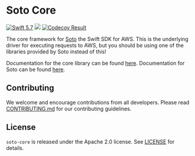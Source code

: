 # Soto Core

[<img src="http://img.shields.io/badge/swift-5.6_to_5.8-brightgreen.svg" alt="Swift 5.7" />](https://swift.org)
[<img src="https://github.com/soto-project/soto-core/workflows/CI/badge.svg" />](https://github.com/soto-project/soto-core/actions)
[<img src="https://codecov.io/gh/soto-project/soto-core/branch/6.x.x/graph/badge.svg" alt="Codecov Result" />](https://codecov.io/gh/soto-project/soto-core)

The core framework for [Soto](https://github.com/soto-project/soto) the Swift SDK for AWS. This is the underlying driver for executing requests to AWS, but you should be using one of the libraries provided by Soto instead of this! 

Documentation for the core library can be found [here](https://soto-project.github.io/soto-core). Documentation for Soto can be found [here](https://soto.codes).

## Contributing

We welcome and encourage contributions from all developers. Please read [CONTRIBUTING.md](CONTRIBUTING.md) for our contributing guidelines.

## License

`soto-core` is released under the Apache 2.0 license. See [LICENSE](LICENSE) for details.
